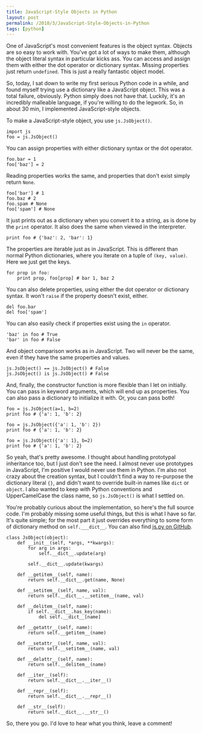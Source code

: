 ```yaml
---
title: JavaScript-Style Objects in Python
layout: post
permalink: /2010/3/JavaScript-Style-Objects-in-Python
tags: [python]
---
```


One of JavaScript's most convenient features is the object syntax.  Objects are so easy to work with.  You've got a lot of ways to make them, although the object literal syntax in particular kicks ass. You can access and assign them with either the dot operator or dictionary syntax.  Missing properties just return `undefined`.  This is just a really fantastic object model.

So, today, I sat down to write my first serious Python code in a while, and found myself trying use a dictionary like a JavaScript object.  This was a total failure, obviously.  Python simply does not have that.  Luckily, it's an incredibly malleable language, if you're willing to do the legwork.  So, in about 30 min, I implemented JavaScript-style objects.

To make a JavaScript-style object, you use `js.JsObject()`.

	import js
	foo = js.JsObject()

You can assign properties with either dictionary syntax or the dot operator.

	foo.bar = 1
	foo['baz'] = 2

Reading properties works the same, and properties that don't exist simply return `None`.
	
	foo['bar'] # 1
	foo.baz # 2
	foo.spam # None
	foo['spam'] # None

It just prints out as a dictionary when you convert it to a string, as is done by the `print` operator.  It also does the same when viewed in the interpreter.

	print foo # {'baz': 2, 'bar': 1}

The properties are iterable just as in JavaScript.  This is different than normal Python dictionaries, where you iterate on a tuple of `(key, value)`.  Here we just get the keys.

	for prop in foo:
		print prop, foo[prop] # bar 1, baz 2

You can also delete properties, using either the dot operator or dictionary syntax.  It won't `raise` if the property doesn't exist, either.

	del foo.bar
	del foo['spam']
	
You can also easily check if properties exist using the `in` operator.

	'baz' in foo # True
	'bar' in foo # False

And object comparison works as in JavaScript.  Two will never be the same, even if they have the same properties and values.

	js.JsObject() == js.JsObject() # False
	js.JsObject() is js.JsObject() # False

And, finally, the constructor function is more flexible than I let on initially.  You can pass in keyword arguments, which will end up as properties.  You can also pass a dictionary to initialize it with.  Or, you can pass both!

	foo = js.JsObject(a=1, b=2)
	print foo # {'a': 1, 'b': 2}
	
	foo = js.JsObject({'a': 1, 'b': 2})
	print foo # {'a': 1, 'b': 2}
	
	foo = js.JsObject({'a': 1}, b=2)
	print foo # {'a': 1, 'b': 2}
	

So yeah, that's pretty awesome.  I thought about handling prototypal inheritance too, but I just don't see the need.  I almost never use prototypes in JavaScript, I'm positive I would never use them in Python.  I'm also not crazy about the creation syntax, but I couldn't find a way to re-purpose the dictionary literal `{}`, and didn't want to override built-in names like `dict` or `object`.  I also wanted to keep with Python conventions and UpperCamelCase the class name, so `js.JsObject()` is what I settled on.

You're probably curious about the implementation, so here's the full source code.  I'm probably missing some useful things, but this is what I have so far.  It's quite simple; for the most part it just overrides everything to some form of dictionary method on `self.___dict__`.  You can also find [js.py on GitHub](http://github.com/bcherry/js-py/blob/master/js.py).

	class JsObject(object):
		def __init__(self, *args, **kwargs):
			for arg in args:
				self.__dict__.update(arg)

			self.__dict__.update(kwargs)

		def __getitem__(self, name):
			return self.__dict__.get(name, None)

		def __setitem__(self, name, val):
			return self.__dict__.__setitem__(name, val)

		def __delitem__(self, name):
			if self.__dict__.has_key(name):
				del self.__dict__[name]

		def __getattr__(self, name):
			return self.__getitem__(name)

		def __setattr__(self, name, val):
			return self.__setitem__(name, val)

		def __delattr__(self, name):
			return self.__delitem__(name)

		def __iter__(self):
			return self.__dict__.__iter__()

		def __repr__(self):
			return self.__dict__.__repr__()

		def __str__(self):
			return self.__dict__.__str__()
	
So, there you go.  I'd love to hear what you think, leave a comment!